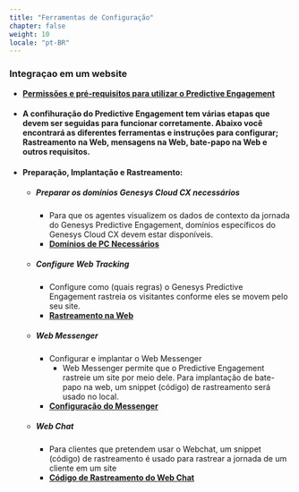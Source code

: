 ```yaml
---
title: "Ferramentas de Configuração"
chapter: false
weight: 10
locale: "pt-BR"
---
```



### Integraçao em um website 

- **[Permissões e pré-requisitos para utilizar o Predictive Engagement](https://help.mypurecloud.com/articles/predictive-engagement-permissions-overview/)**  

- #### A confihuração do Predictive Engagement tem várias etapas que devem ser seguidas para funcionar corretamente. Abaixo você encontrará as diferentes ferramentas e instruções para configurar; Rastreamento na Web, mensagens na Web, bate-papo na Web e outros requisitos.  
- #### Preparação, Implantação e Rastreamento: 
    - ##### Preparar os domínios Genesys Cloud CX necessários  
        - Para que os agentes visualizem os dados de contexto da jornada do Genesys Predictive Engagement, domínios específicos do Genesys Cloud CX devem estar disponíveis. 
        - **[Domínios de PC Necessários](https://all.docs.genesys.com/ATC/RequiredPCDomains)** 
    - ##### Configure Web Tracking 
        - Configure como (quais regras) o Genesys Predictive Engagement rastreia os visitantes conforme eles se movem pelo seu site. 
        - **[Rastreamento na Web](https://all.docs.genesys.com/ATC/Current/AdminGuide/Web_tracking)**  
    - ##### Web Messenger 
        - Configurar e implantar o Web Messenger 
            - Web Messenger permite que o Predictive Engagement rastreie um site por meio dele. Para implantação de bate-papo na web, um snippet (código) de rastreamento será usado no local. 
        - **[Configuração do Messenger](https://all.docs.genesys.com/ATC/Current/AdminGuide/Messenger_configuration)**  

    - ##### Web Chat 
        - Para clientes que pretendem usar o Webchat, um snippet (código) de rastreamento é usado para rastrear a jornada de um cliente em um site 
        - **[Código de Rastreamento do Web Chat](https://all.docs.genesys.com/ATC/Current/AdminGuide/Tracking_snippet)**  